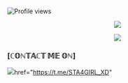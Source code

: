 
 



 <br> ![Profile views](https://komarev.com/ghpvc/?username=Stargirlxd&color=blue&style=flat-square&label=Profile+Views) <p align="center"><a href="https://github.com/Stargirlxd"><img src="https://github-readme-stats.vercel.app/api?username=Stargirlxd&show_icons=true&theme=radical"></a></p> <p align="center"><a href="https://github.com/Stargirlxd"><img src="https://github-readme-stats.vercel.app/api/top-langs/?username=Stargirlxd&theme=radical&layout=compact"></a></p>

### [ℂ𝕆ℕ𝕋𝔸ℂ𝕋 𝕄𝔼 𝕆ℕ] 
<img src="https://img.shields.io/badge/STARGIRL-blue.svg?style=for-the-badge&logo=Telegram"></a>href="https://t.me/STA4GIRL_XD"
